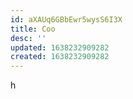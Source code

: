 ```yaml
---
id: aXAUq6GBbEwr5wysS6I3X
title: Coo
desc: ''
updated: 1638232909282
created: 1638232909282
---
```



h